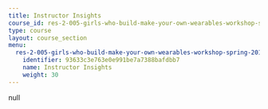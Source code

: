 ```yaml
---
title: Instructor Insights
course_id: res-2-005-girls-who-build-make-your-own-wearables-workshop-spring-2015
type: course
layout: course_section
menu:
  res-2-005-girls-who-build-make-your-own-wearables-workshop-spring-2015:
    identifier: 93633c3e763e0e991be7a7388bafdbb7
    name: Instructor Insights
    weight: 30
---
```

null